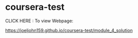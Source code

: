 # coursera-test
CLICK HERE : To view Webpage:

https://joeljohn159.github.io/coursera-test/module_4_solution
